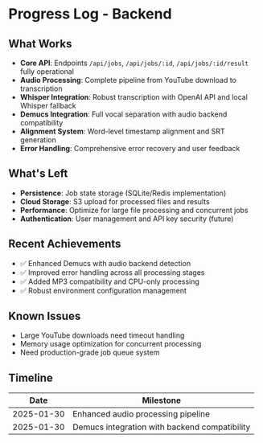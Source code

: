 # Progress Log - Backend

## What Works
- **Core API**: Endpoints `/api/jobs`, `/api/jobs/:id`, `/api/jobs/:id/result` fully operational
- **Audio Processing**: Complete pipeline from YouTube download to transcription
- **Whisper Integration**: Robust transcription with OpenAI API and local Whisper fallback
- **Demucs Integration**: Full vocal separation with audio backend compatibility
- **Alignment System**: Word-level timestamp alignment and SRT generation
- **Error Handling**: Comprehensive error recovery and user feedback

## What's Left
- **Persistence**: Job state storage (SQLite/Redis implementation)
- **Cloud Storage**: S3 upload for processed files and results
- **Performance**: Optimize for large file processing and concurrent jobs
- **Authentication**: User management and API key security (future)

## Recent Achievements
- ✅ Enhanced Demucs with audio backend detection
- ✅ Improved error handling across all processing stages
- ✅ Added MP3 compatibility and CPU-only processing
- ✅ Robust environment configuration management

## Known Issues
- Large YouTube downloads need timeout handling
- Memory usage optimization for concurrent processing
- Need production-grade job queue system

## Timeline
| Date | Milestone |
|------|-----------|
| 2025-01-30 | Enhanced audio processing pipeline |
| 2025-01-30 | Demucs integration with backend compatibility | 